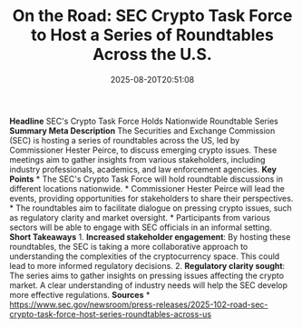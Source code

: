 ﻿---
title: "  On the Road: SEC Crypto Task Force to Host a Series of Roundtables Across the U.S.
"
date: "2025-08-20T20:51:08"
category: "Markets"
summary: ""
slug: "  on the road sec crypto task force to host a series of roun"
source_urls:
  - "https://www.sec.gov/newsroom/press-releases/2025-102-road-sec-crypto-task-force-host-series-roundtables-across-us"
seo:
  title: "  On the Road: SEC Crypto Task Force to Host a Series of Roundtables Across the U.S.
 | Hash n Hedge"
  description: ""
  keywords: ["news", "markets", "brief"]
---
**Headline** SEC's Crypto Task Force Holds Nationwide Roundtable Series  **Summary Meta Description** The Securities and Exchange Commission (SEC) is hosting a series of roundtables across the US, led by Commissioner Hester Peirce, to discuss emerging crypto issues. These meetings aim to gather insights from various stakeholders, including industry professionals, academics, and law enforcement agencies.  **Key Points**  * The SEC's Crypto Task Force will hold roundtable discussions in different locations nationwide. * Commissioner Hester Peirce will lead the events, providing opportunities for stakeholders to share their perspectives. * The roundtables aim to facilitate dialogue on pressing crypto issues, such as regulatory clarity and market oversight. * Participants from various sectors will be able to engage with SEC officials in an informal setting.  **Short Takeaways**  1. **Increased stakeholder engagement**: By hosting these roundtables, the SEC is taking a more collaborative approach to understanding the complexities of the cryptocurrency space. This could lead to more informed regulatory decisions. 2. **Regulatory clarity sought**: The series aims to gather insights on pressing issues affecting the crypto market. A clear understanding of industry needs will help the SEC develop more effective regulations.  **Sources**  * https://www.sec.gov/newsroom/press-releases/2025-102-road-sec-crypto-task-force-host-series-roundtables-across-us 
